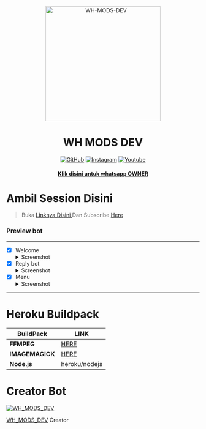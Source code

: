 <div align="center">
<img src="https://i.postimg.cc/CxyJv60j/download.jpg" alt="WH-MODS-DEV" width="300" />

</p>
<h1 align="center">WH MODS DEV</h1>

>
>
>
</div>
<p align="center">
  <a href="https://github.com/Wahidhidayatulla"><img title="GitHub" src="https://img.shields.io/badge/Github-ramlaidi.svg?style=for-the-badge&logo=github" /></a>
  <a href="httts://instagram.com/_ctzhid"><img title="Instagram " src="https://img.shields.io/badge/Instagram-Hyzerr.svg?style=for-the-badge&logo=instagram" /></a>
  <a href="https://www.youtube.com/channel/UCMx4e8anOq_Olt2nMSv0Cow"><img title="Youtube" src="https://img.shields.io/badge/Youtube-Hyzerr.svg?style=for-the-badge&logo=youtube" /></a>
  <h4 align="center">
  <a
  <a href="https://wa.me/𝟼𝟸𝟾2127487538">Klik disini untuk whatsapp OWNER </a>
</h4>
</p>

# Ambil Session Disini

> Buka [ Linknya Disini ](https://replit.com/@zeeoneofc/Session-Md?lita=1&outputonly=1#.replit) 
> Dan Subscribe [ Here ](https://www.youtube.com/channel/UCMx4e8anOq_Olt2nMSv0Cow) 

### Preview bot
------------------
- [x] Welcome <details><summary>Screenshot</summary><img src="https://telegra.ph/file/b3b7dff3e285c84442c3c.jpg"></details>
- [x] Reply bot <details><summary>Screenshot</summary><img src="https://telegra.ph/file/98c48528bd962f279ea7e.jpg"></details>
- [x] Menu  <details><summary>Screenshot</summary><img src="https://telegra.ph/file/dc3565c53a09154ef745e.jpg"></details>
------------------

# Heroku Buildpack

| BuildPack | LINK |
|--------|--------|
| **FFMPEG** |[HERE](https://github.com/jonathanong/heroku-buildpack-ffmpeg-latest) |
| **IMAGEMAGICK** | [HERE](https://github.com/mcollina/heroku-buildpack-imagemagick.git) |
| **Node.js**     | heroku/nodejs|

# Creator Bot
[![WH_MODS_DEV](https://github.com/Wahidhidayatulla.png?size=200)](https://github.com/Wahidhidayatulla) 

[WH_MODS_DEV](https://github.com/Wahidhidayatulla)
Creator
